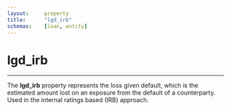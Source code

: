```yaml
---
layout:     property
title:      "lgd_irb"
schemas:    [loan, entity]
---
```


# lgd_irb

---

The **lgd_irb** property represents the loss given default, which is the estimated amount lost on an exposure from the default of a counterparty. Used in the internal ratings based (IRB) approach.
